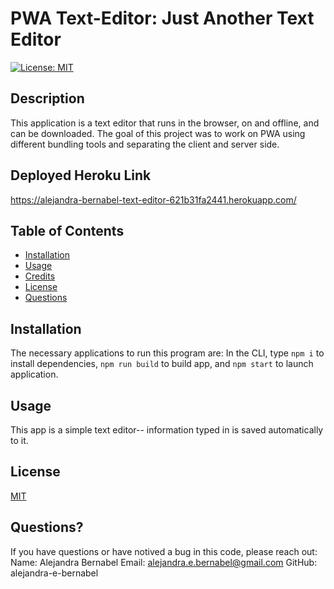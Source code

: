 # PWA Text-Editor: Just Another Text Editor
[![License: MIT](https://img.shields.io/badge/License-MIT-yellow.svg)](https://opensource.org/licenses/MIT)

## Description

This application is a text editor that runs in the browser, on and offline, and can be downloaded. The goal of this project was to work on PWA using different bundling tools and separating the client and server side. 

## Deployed Heroku Link
https://alejandra-bernabel-text-editor-621b31fa2441.herokuapp.com/

## Table of Contents

- [Installation](#installation)
- [Usage](#usage)
- [Credits](#credits)
- [License](#license)
- [Questions](#questions?)


## Installation

The necessary applications to run this program are:
In the CLI, type `npm i` to install dependencies, `npm run build` to build app, and `npm start` to launch application.

## Usage

This app is a simple text editor-- information typed in is saved automatically to it.

## License 

[MIT](https://choosealicense.com/licenses/mit/)

## Questions? 

If you have questions or have notived a bug in this code, please reach out:
Name: Alejandra Bernabel
Email: alejandra.e.bernabel@gmail.com
GitHub: alejandra-e-bernabel
